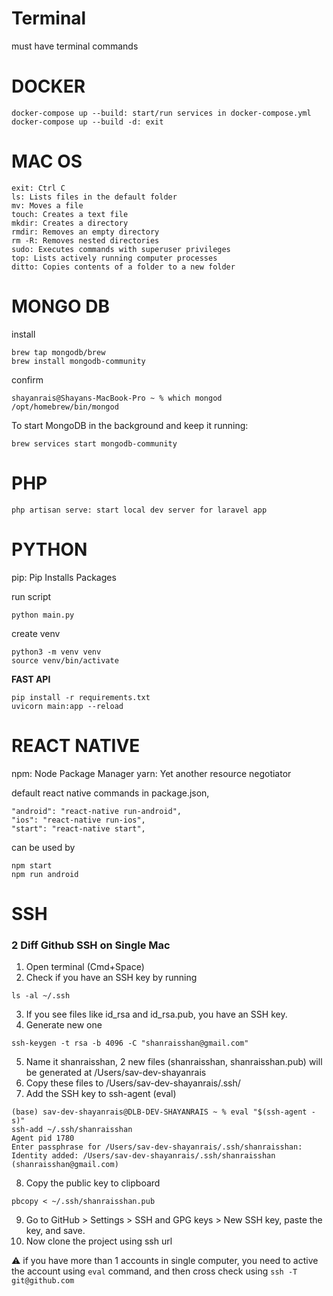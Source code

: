 # Terminal
must have terminal commands

# DOCKER
```
docker-compose up --build: start/run services in docker-compose.yml
docker-compose up --build -d: exit
```

# MAC OS
```
exit: Ctrl C
ls: Lists files in the default folder
mv: Moves a file
touch: Creates a text file
mkdir: Creates a directory
rmdir: Removes an empty directory
rm -R: Removes nested directories
sudo: Executes commands with superuser privileges
top: Lists actively running computer processes
ditto: Copies contents of a folder to a new folder
```

# MONGO DB

install
```
brew tap mongodb/brew
brew install mongodb-community
```

confirm
```
shayanrais@Shayans-MacBook-Pro ~ % which mongod
/opt/homebrew/bin/mongod
```

To start MongoDB in the background and keep it running:
```
brew services start mongodb-community
```

# PHP
```
php artisan serve: start local dev server for laravel app
```

# PYTHON
pip: Pip Installs Packages

run script
```
python main.py
```
create venv
```
python3 -m venv venv
source venv/bin/activate
```
**FAST API**
```
pip install -r requirements.txt
uvicorn main:app --reload
```

# REACT NATIVE
npm: Node Package Manager
yarn: Yet another resource negotiator

default react native commands in package.json,
```
"android": "react-native run-android",
"ios": "react-native run-ios",
"start": "react-native start",
```
can be used by
```
npm start
npm run android
```

# SSH

### 2 Diff Github SSH on Single Mac 
1. Open terminal (Cmd+Space)
2. Check if you have an SSH key by running
```
ls -al ~/.ssh
```

3. If you see files like id_rsa and id_rsa.pub, you have an SSH key.
4. Generate new one
```
ssh-keygen -t rsa -b 4096 -C "shanraisshan@gmail.com"
```
5. Name it shanraisshan, 2 new files (shanraisshan, shanraisshan.pub) will be generated at /Users/sav-dev-shayanrais
6. Copy these files to /Users/sav-dev-shayanrais/.ssh/
7. Add the SSH key to ssh-agent (eval)
```
(base) sav-dev-shayanrais@DLB-DEV-SHAYANRAIS ~ % eval "$(ssh-agent -s)"
ssh-add ~/.ssh/shanraisshan
Agent pid 1780
Enter passphrase for /Users/sav-dev-shayanrais/.ssh/shanraisshan: 
Identity added: /Users/sav-dev-shayanrais/.ssh/shanraisshan (shanraisshan@gmail.com)
```
8. Copy the public key to clipboard
```
pbcopy < ~/.ssh/shanraisshan.pub
```
9. Go to GitHub > Settings > SSH and GPG keys > New SSH key, paste the key, and save.
10. Now clone the project using ssh url

⚠️ if you have more than 1 accounts in single computer, you need to active the account using ```eval``` command, and then cross check using ```ssh -T git@github.com```
